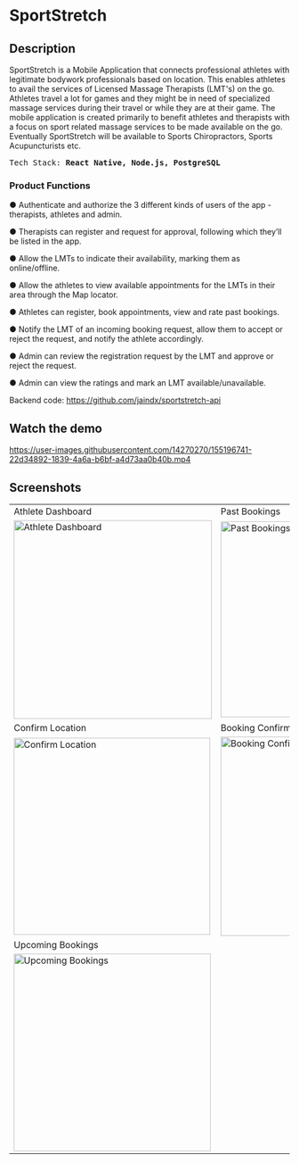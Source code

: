 # SportStretch

## Description
SportStretch is a Mobile Application that connects professional athletes with legitimate bodywork professionals based on location. 
This enables athletes to avail the services of Licensed Massage Therapists (LMT's) on the go. 
Athletes travel a lot for games and they might be in need of specialized massage services during their travel or while they are at their game. 
The mobile application is created primarily to benefit athletes and therapists with a focus on sport related massage services to be made available on the go.
Eventually SportStretch will be available to Sports Chiropractors, Sports Acupuncturists etc.

<pre>
Tech Stack: <b>React Native, Node.js, PostgreSQL</b>
</pre>


### Product Functions
● Authenticate and authorize the 3 different kinds of users of the app - therapists, athletes and admin.

● Therapists can register and request for approval, following which they’ll be listed in the app.

● Allow the LMTs to indicate their availability, marking them as online/offline.

● Allow the athletes to view available appointments for the LMTs in their area through the Map locator.

● Athletes can register, book appointments, view and rate past bookings.

● Notify the LMT of an incoming booking request, allow them to accept or reject the request, and notify the athlete accordingly.

● Admin can review the registration request by the LMT and approve or reject the request.

● Admin can view the ratings and mark an LMT available/unavailable.


Backend code: https://github.com/jaindx/sportstretch-api


## Watch the demo

https://user-images.githubusercontent.com/14270270/155196741-22d34892-1839-4a6a-b6bf-a4d73aa0b40b.mp4

## Screenshots

<table>
  <tr>
    <td>Athlete Dashboard</td>
    <td>Past Bookings</td>
  </tr>
  <tr>
    <td><img width="356" alt="Athlete Dashboard" src="https://user-images.githubusercontent.com/14270270/155195711-d7e75c4f-43b1-489c-91ca-4181d803537f.png"></td>
    <td><img width="351" alt="Past Bookings" src="https://user-images.githubusercontent.com/14270270/155195861-c48ab953-c7e4-4ffb-9e58-8be572cf8461.png"></td>
  </tr>
  <tr>
    <td>Confirm Location</td>
    <td>Booking Confirmed</td>
  </tr>
  <tr>
    <td><img width="353" alt="Confirm Location" src="https://user-images.githubusercontent.com/14270270/155196798-ede0b2be-385d-4be7-a41a-432ac4fd875c.png"></td>
    <td><img width="357" alt="Booking Confirmed" src="https://user-images.githubusercontent.com/14270270/155196816-17e44031-3021-4cad-b4fd-e8d57a6c9cc6.png"></td>
  </tr>
  <tr>
    <td>Upcoming Bookings</td>
  </tr>
  <tr>
    <td><img width="354" alt="Upcoming Bookings" src="https://user-images.githubusercontent.com/14270270/155196826-ba8b4b5a-ba6c-4c48-843a-44231538807d.png"></td>
  </tr>
 </table>



